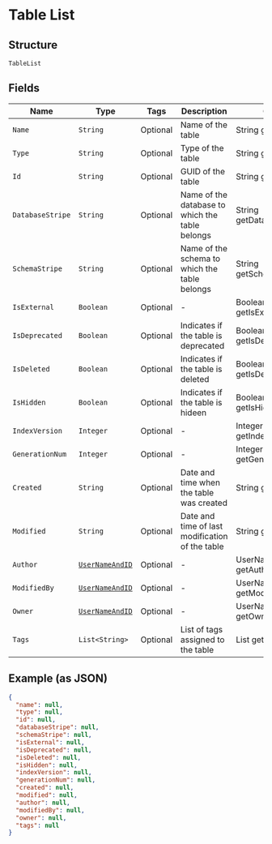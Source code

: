 
# Table List

## Structure

`TableList`

## Fields

| Name | Type | Tags | Description | Getter | Setter |
|  --- | --- | --- | --- | --- | --- |
| `Name` | `String` | Optional | Name of the table | String getName() | setName(String name) |
| `Type` | `String` | Optional | Type of the table | String getType() | setType(String type) |
| `Id` | `String` | Optional | GUID of the table | String getId() | setId(String id) |
| `DatabaseStripe` | `String` | Optional | Name of the database to which the table belongs | String getDatabaseStripe() | setDatabaseStripe(String databaseStripe) |
| `SchemaStripe` | `String` | Optional | Name of the schema to which the table belongs | String getSchemaStripe() | setSchemaStripe(String schemaStripe) |
| `IsExternal` | `Boolean` | Optional | - | Boolean getIsExternal() | setIsExternal(Boolean isExternal) |
| `IsDeprecated` | `Boolean` | Optional | Indicates if the table is deprecated | Boolean getIsDeprecated() | setIsDeprecated(Boolean isDeprecated) |
| `IsDeleted` | `Boolean` | Optional | Indicates if the table is deleted | Boolean getIsDeleted() | setIsDeleted(Boolean isDeleted) |
| `IsHidden` | `Boolean` | Optional | Indicates if the table is hideen | Boolean getIsHidden() | setIsHidden(Boolean isHidden) |
| `IndexVersion` | `Integer` | Optional | - | Integer getIndexVersion() | setIndexVersion(Integer indexVersion) |
| `GenerationNum` | `Integer` | Optional | - | Integer getGenerationNum() | setGenerationNum(Integer generationNum) |
| `Created` | `String` | Optional | Date and time when the table was created | String getCreated() | setCreated(String created) |
| `Modified` | `String` | Optional | Date and time of last modification of the table | String getModified() | setModified(String modified) |
| `Author` | [`UserNameAndID`](/doc/models/user-name-and-id.md) | Optional | - | UserNameAndID getAuthor() | setAuthor(UserNameAndID author) |
| `ModifiedBy` | [`UserNameAndID`](/doc/models/user-name-and-id.md) | Optional | - | UserNameAndID getModifiedBy() | setModifiedBy(UserNameAndID modifiedBy) |
| `Owner` | [`UserNameAndID`](/doc/models/user-name-and-id.md) | Optional | - | UserNameAndID getOwner() | setOwner(UserNameAndID owner) |
| `Tags` | `List<String>` | Optional | List of tags assigned to the table | List<String> getTags() | setTags(List<String> tags) |

## Example (as JSON)

```json
{
  "name": null,
  "type": null,
  "id": null,
  "databaseStripe": null,
  "schemaStripe": null,
  "isExternal": null,
  "isDeprecated": null,
  "isDeleted": null,
  "isHidden": null,
  "indexVersion": null,
  "generationNum": null,
  "created": null,
  "modified": null,
  "author": null,
  "modifiedBy": null,
  "owner": null,
  "tags": null
}
```

